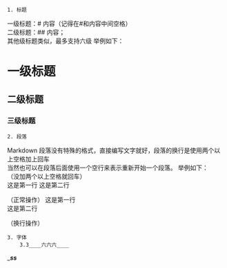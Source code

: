     1. 标题
一级标题：# 内容（记得在#和内容中间空格）  
二级标题：## 内容；   
其他级标题类似，最多支持六级 
举例如下：
# 一级标题
## 二级标题
### 三级标题  


    2. 段落
Markdown 段落没有特殊的格式，直接编写文字就好，段落的换行是使用两个以上空格加上回车  
当然也可以在段落后面使用一个空行来表示重新开始一个段落。
举例如下：  
（没加两个以上空格就回车）  
这是第一行
这是第二行

（正常操作）
这是第一行  
这是第二行  

（换行操作）

    3. 字体
    	3.3____六六六____
____ss___
